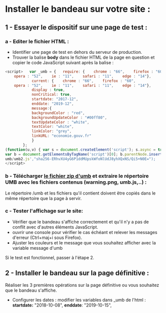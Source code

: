 # Installer le bandeau sur votre site : 

## 1 - Essayer le dispositif sur une page de test : 

###   a - Editer le fichier HTML :

-	Identifier une page de test en dehors du serveur de production.
-	Trouver la balise **body** dans le fichier HTML de la page en question et copier le code JavaScript suivant après la balise :   
```javaScript 
<script>   var _umb = {   require: {    chrome : "66",    firefox : "60",
    opera : "52",    ie : "11",    safari : "11",    edge : "14"},
			current: {    chrome : "66",    firefox : "60",
    opera : "52",    ie : "11",    safari : "11",    edge : "14"},
			display : true,   
			nonCritical: true,   
			startdate: "2017-12",   
			enddate: "2019-12",   
			message:{     
			backgroundColor : "red",
			backgroundUpdateColor : "#00ff80",
			textUpdateColor : "white",
			textColor: "white",
			linkColor: "grey",
			linkURL: "economie.gouv.fr"
			}  
		};
(function(u,v) { var s = document.createElement('script'); s.async = true; s.src = u;s.integrity = v;
var b = document.getElementsByTagName('script')[0]; b.parentNode.insertBefore(s, b);
umb/umb2.js',"sha256-ERhvXU4yG6P1ddMUpskWfoNlUdJ8yhXQxNS/Qi5+N0E=");
</script> 
```      

### b - Télécharger [le fichier zip d'umb](release/umb.zip) et extraire le répertoire UMB avec les fichiers contenus (warning.png, umb.js,..) :

Le répertoire /umb et les fichiers qu'il contient doivent être copiés dans le même répertoire que la page à servir.

### c - Tester l'affichage sur le site:

-	Vérifier que le bandeau s'affiche correctement et qu'il n'y a pas de conflit avec d'autres éléments JavaScript.
-	ouvrir une console pour vérifier le cas échéant et relever les messages d'erreur (Ctrl+maj+i sous Firefox).
-	Ajuster les couleurs et le message que vous souhaitez afficher avec la variable message d'umb

Si le test est fonctionnel, passer à l'étape 2.

## 2 - Installer le bandeau sur la page définitive :
Réaliser les 3 premières opérations sur la page définitive ou vous souhaitez que le bandeau s'affiche.
-	Configurer les dates : modifier les variables dans _umb de l'html :
	**startdate:** "2018-10-08",
	**enddate**: "2019-10-15",

